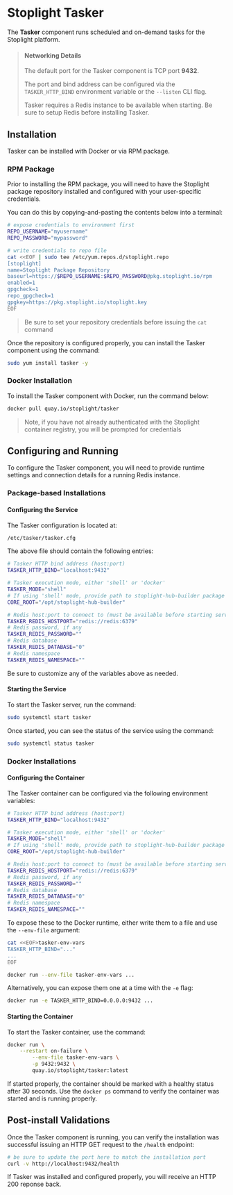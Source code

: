# Stoplight Tasker

The **Tasker** component runs scheduled and on-demand tasks for the Stoplight platform.

> #### Networking Details
>
> The default port for the Tasker component is TCP port **9432**.
>
> The port and bind address can be configured via the `TASKER_HTTP_BIND` environment variable or the `--listen` CLI flag.
>
> Tasker requires a Redis instance to be available when starting. Be sure to setup Redis before installing Tasker.

## Installation

Tasker can be installed with Docker or via RPM package.

### RPM Package

Prior to installing the RPM package, you will need to have the Stoplight package repository installed and configured with your user-specific credentials.

You can do this by copying-and-pasting the contents below into a terminal:

```bash
# expose credentials to environment first
REPO_USERNAME="myusername"
REPO_PASSWORD="mypassword"

# write credentials to repo file
cat <<EOF | sudo tee /etc/yum.repos.d/stoplight.repo
[stoplight]
name=Stoplight Package Repository
baseurl=https://$REPO_USERNAME:$REPO_PASSWORD@pkg.stoplight.io/rpm
enabled=1
gpgcheck=1
repo_gpgcheck=1
gpgkey=https://pkg.stoplight.io/stoplight.key
EOF
```

> Be sure to set your repository credentials before issuing the `cat` command

Once the repository is configured properly, you can install the Tasker component using the command:

```bash
sudo yum install tasker -y
```

### Docker Installation

To install the Tasker component with Docker, run the command below:

```bash
docker pull quay.io/stoplight/tasker
```

> Note, if you have not already authenticated with the Stoplight container registry, you will be prompted for credentials

## Configuring and Running

To configure the Tasker component, you will need to provide runtime settings and connection details for a running Redis instance.

### Package-based Installations

#### Configuring the Service

The Tasker configuration is located at:

```bash
/etc/tasker/tasker.cfg
```

The above file should contain the following entries:

```bash
# Tasker HTTP bind address (host:port)
TASKER_HTTP_BIND="localhost:9432"

# Tasker execution mode, either 'shell' or 'docker'
TASKER_MODE="shell"
# If using 'shell' mode, provide path to stoplight-hub-builder package root
CORE_ROOT="/opt/stoplight-hub-builder"

# Redis host:port to connect to (must be available before starting service)
TASKER_REDIS_HOSTPORT="redis://redis:6379"
# Redis password, if any
TASKER_REDIS_PASSWORD=""
# Redis database
TASKER_REDIS_DATABASE="0"
# Redis namespace
TASKER_REDIS_NAMESPACE=""
```

Be sure to customize any of the variables above as needed.

#### Starting the Service

To start the Tasker server, run the command:

```bash
sudo systemctl start tasker
```

Once started, you can see the status of the service using the command:

```bash
sudo systemctl status tasker
```

### Docker Installations

#### Configuring the Container

The Tasker container can be configured via the following environment variables:

```bash
# Tasker HTTP bind address (host:port)
TASKER_HTTP_BIND="localhost:9432"

# Tasker execution mode, either 'shell' or 'docker'
TASKER_MODE="shell"
# If using 'shell' mode, provide path to stoplight-hub-builder package root
CORE_ROOT="/opt/stoplight-hub-builder"

# Redis host:port to connect to (must be available before starting service)
TASKER_REDIS_HOSTPORT="redis://redis:6379"
# Redis password, if any
TASKER_REDIS_PASSWORD=""
# Redis database
TASKER_REDIS_DATABASE="0"
# Redis namespace
TASKER_REDIS_NAMESPACE=""
```

To expose these to the Docker runtime, either write them to a file and use the `--env-file` argument:

```bash
cat <<EOF>tasker-env-vars
TASKER_HTTP_BIND="..."
...
EOF

docker run --env-file tasker-env-vars ...
```

Alternatively, you can expose them one at a time with the `-e` flag:

```bash
docker run -e TASKER_HTTP_BIND=0.0.0.0:9432 ...
```

#### Starting the Container

To start the Tasker container, use the command:

```bash
docker run \
    --restart on-failure \
		--env-file tasker-env-vars \
		-p 9432:9432 \
		quay.io/stoplight/tasker:latest
```

If started properly, the container should be marked with a healthy status after 30 seconds. Use the `docker ps` command to verify the container was started and is running properly.

## Post-install Validations

Once the Tasker component is running, you can verify the installation was successful issuing an HTTP GET request to the `/health` endpoint:

```bash
# be sure to update the port here to match the installation port
curl -v http://localhost:9432/health
```

If Tasker was installed and configured properly, you will receive an HTTP 200 reponse back.
